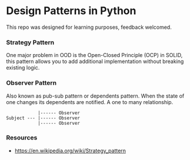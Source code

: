 # Design Patterns in Python

This repo was designed for learning purposes, feedback welcomed.

### Strategy Pattern ###

One major problem in OOD is the Open-Closed Principle (OCP) in SOLID, this pattern allows
you to add additional implementation without breaking existing logic.

### Observer Pattern ###

Also known as pub-sub pattern or dependents pattern. When the state of one changes its dependents are notified.
A one to many relationship.

                |------ Observer
    Subject --- |------ Observer
                |------ Observer

### Resources ###
- https://en.wikipedia.org/wiki/Strategy_pattern

